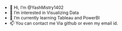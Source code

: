 - 👋 Hi, I’m @YashMistry1402
- 👀 I’m interested in Visualizing Data 
- 🌱 I’m currently learning Tableau and PowerBI
- 📫 You can contact me Via github or even my email id.

<!---
YashMistry1402/YashMistry1402 is a ✨ special ✨ repository because its `README.md` (this file) appears on your GitHub profile.
You can click the Preview link to take a look at your changes.
--->
